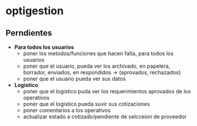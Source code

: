 # optigestion

## Perndientes
- **Para todos los usuarios**
    - poner los metodos/funciones que hacen falta, para todos los usuarios 
    - poner que el usuario, pueda ver los archivado, en papelera, borrador, enviados, en respondidos -> (aprovados, rechazados)
    - poner que el usuario pueda ver sus datos
- **Logistico**
    - poner que el logistico puda ver los requerimientos aprovados de los operativos
    - poner que el logistico pueda suvir sus cotizaciones
    - poner comentarios a los operativos
    - actualizar estado a cotizado/pendiente de selcceion de proveedor